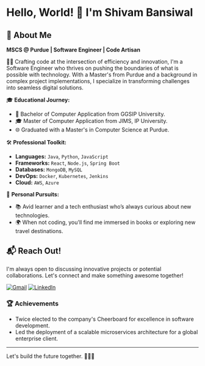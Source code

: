 # Hello, World! 👋 I'm Shivam Bansiwal

## 🚀 About Me
**MSCS @ Purdue | Software Engineer | Code Artisan**

👨‍💻 Crafting code at the intersection of efficiency and innovation, I'm a Software Engineer who thrives on pushing the boundaries of what is possible with technology. With a Master's from Purdue and a background in complex project implementations, I specialize in transforming challenges into seamless digital solutions.

🎓 **Educational Journey:**
- 🏫 Bachelor of Computer Application from GGSIP University.
- 🎓 Master of Computer Application from JIMS, IP University.
- 🌐 Graduated with a Master's in Computer Science at Purdue.

🛠️ **Professional Toolkit:**
- **Languages:** `Java`, `Python`, `JavaScript`
- **Frameworks:** `React`, `Node.js`, `Spring Boot`
- **Databases:** `MongoDB`, `MySQL`
- **DevOps:** `Docker`, `Kubernetes`, `Jenkins`
- **Cloud:** `AWS`, `Azure`

🌟 **Personal Pursuits:**
- 📚 Avid learner and a tech enthusiast who’s always curious about new technologies.
- 🌍 When not coding, you'll find me immersed in books or exploring new travel destinations.

## 📬 Reach Out!
I'm always open to discussing innovative projects or potential collaborations. Let's connect and make something awesome together!

[![Gmail](https://img.shields.io/badge/Gmail-D14836?style=for-the-badge&logo=gmail&logoColor=white)](mailto:shivambansiwal98@gmail.com)
[![LinkedIn](https://img.shields.io/badge/LinkedIn-0077B5?style=for-the-badge&logo=linkedin&logoColor=white)](https://www.linkedin.com/in/shivam-bansiwal-369abb212/)

### 🏆 Achievements
- Twice elected to the company's Cheerboard for excellence in software development.
- Led the deployment of a scalable microservices architecture for a global enterprise client.

---

Let's build the future together. 👨‍💻🌟
